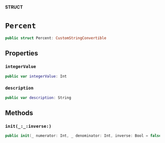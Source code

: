 **STRUCT**

# `Percent`

```swift
public struct Percent: CustomStringConvertible
```

## Properties
### `integerValue`

```swift
public var integerValue: Int
```

### `description`

```swift
public var description: String
```

## Methods
### `init(_:_:inverse:)`

```swift
public init(_ numerator: Int, _ denominator: Int, inverse: Bool = false)
```
